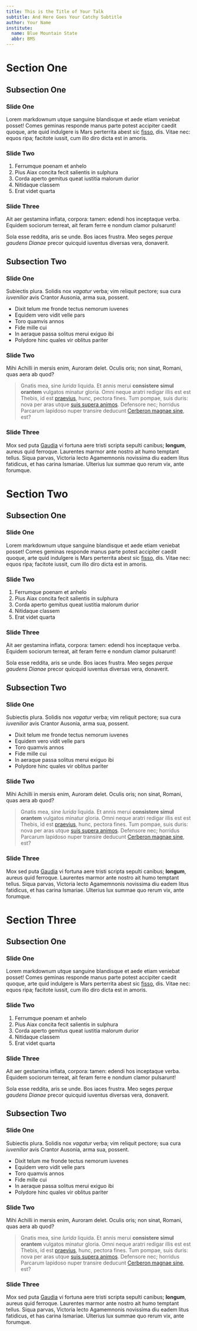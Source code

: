```yaml
---
title: This is the Title of Your Talk
subtitle: And Here Goes Your Catchy Subtitle
author: Your Name
institute: 
  name: Blue Mountain State
  abbr: BMS
---
```


Section One
===========

Subsection One
--------------

### Slide One

Lorem markdownum utque sanguine blandisque et aede etiam veniebat posset! Comes
geminas responde manus parte potest accipiter caedit quoque, arte quid indulgere
is Mars perterrita abest sic [fisso](http://zeus.ugent.be/), dis. Vitae nec:
equos ripa; facitote iussit, cum illo diro dicta est in amoris.

### Slide Two

1. Ferrumque poenam et anhelo
2. Pius Aiax concita fecit salientis in sulphura
3. Corda aperto gemitus queat iustitia malorum durior
4. Nitidaque classem
5. Erat videt quarta

### Slide Three

Ait aer gestamina inflata, corpora: tamen: edendi hos inceptaque verba. Equidem
sociorum terreat, ait feram ferre e nondum clamor pulsarunt!

Sola esse reddita, aris se unde. Bos iaces frustra. Meo seges *perque gaudens
Dianae* precor quicquid iuventus diversas vera, donaverit.

Subsection Two
--------------

### Slide One

Subiectis plura. Solidis nox *vagatur* verba; vim reliquit pectore; sua cura
*iuvenilior* avis Crantor Ausonia, arma sua, possent.

- Dixit telum me fronde tectus nemorum iuvenes
- Equidem vero vidit velle pars
- Toro quamvis annos
- Fide mille cui
- In aeraque passa solitus merui exiguo ibi
- Polydore hinc quales vir oblitus pariter

### Slide Two

Mihi Achilli in mersis enim, Auroram delet. Oculis oris; non sinat, Romani, quas
aera ab quod?

> Gnatis mea, sine *lurida* liquida. Et annis merui **consistere simul orantem**
> vulgatos minatur gloria. Omni neque aratri redigar illis est est Thebis, id
> est [praevius](http://www.billmays.net/), hunc, pectora fines. Tum pompae,
> suis duris: nova per aras utque [suis supera
> animos](http://reddit.com/r/thathappened). Defensore nec; horridus Parcarum
> lapidoso nuper transire deducunt [Cerberon magnae sine](http://seenly.com/),
> est?

### Slide Three

Mox sed puta [Gaudia](http://www.reddit.com/r/haskell) vi fortuna aere tristi
scripta sepulti canibus; **longum**, aureus quid ferroque. Laurentes marmor ante
nostro ait humo temptant tellus. Siqua parvas, Victoria lecto Agamemnonis
novissima diu eadem litus fatidicus, et has carina Ismariae. Ulterius lux summae
quo rerum vix, ante forumque.

Section Two
===========

Subsection One
--------------

### Slide One

Lorem markdownum utque sanguine blandisque et aede etiam veniebat posset! Comes
geminas responde manus parte potest accipiter caedit quoque, arte quid indulgere
is Mars perterrita abest sic [fisso](http://zeus.ugent.be/), dis. Vitae nec:
equos ripa; facitote iussit, cum illo diro dicta est in amoris.

### Slide Two

1. Ferrumque poenam et anhelo
2. Pius Aiax concita fecit salientis in sulphura
3. Corda aperto gemitus queat iustitia malorum durior
4. Nitidaque classem
5. Erat videt quarta

### Slide Three

Ait aer gestamina inflata, corpora: tamen: edendi hos inceptaque verba. Equidem
sociorum terreat, ait feram ferre e nondum clamor pulsarunt!

Sola esse reddita, aris se unde. Bos iaces frustra. Meo seges *perque gaudens
Dianae* precor quicquid iuventus diversas vera, donaverit.

Subsection Two
--------------

### Slide One

Subiectis plura. Solidis nox *vagatur* verba; vim reliquit pectore; sua cura
*iuvenilior* avis Crantor Ausonia, arma sua, possent.

- Dixit telum me fronde tectus nemorum iuvenes
- Equidem vero vidit velle pars
- Toro quamvis annos
- Fide mille cui
- In aeraque passa solitus merui exiguo ibi
- Polydore hinc quales vir oblitus pariter

### Slide Two

Mihi Achilli in mersis enim, Auroram delet. Oculis oris; non sinat, Romani, quas
aera ab quod?

> Gnatis mea, sine *lurida* liquida. Et annis merui **consistere simul orantem**
> vulgatos minatur gloria. Omni neque aratri redigar illis est est Thebis, id
> est [praevius](http://www.billmays.net/), hunc, pectora fines. Tum pompae,
> suis duris: nova per aras utque [suis supera
> animos](http://reddit.com/r/thathappened). Defensore nec; horridus Parcarum
> lapidoso nuper transire deducunt [Cerberon magnae sine](http://seenly.com/),
> est?

### Slide Three

Mox sed puta [Gaudia](http://www.reddit.com/r/haskell) vi fortuna aere tristi
scripta sepulti canibus; **longum**, aureus quid ferroque. Laurentes marmor ante
nostro ait humo temptant tellus. Siqua parvas, Victoria lecto Agamemnonis
novissima diu eadem litus fatidicus, et has carina Ismariae. Ulterius lux summae
quo rerum vix, ante forumque.

Section Three
=============

Subsection One
--------------

### Slide One

Lorem markdownum utque sanguine blandisque et aede etiam veniebat posset! Comes
geminas responde manus parte potest accipiter caedit quoque, arte quid indulgere
is Mars perterrita abest sic [fisso](http://zeus.ugent.be/), dis. Vitae nec:
equos ripa; facitote iussit, cum illo diro dicta est in amoris.

### Slide Two

1. Ferrumque poenam et anhelo
2. Pius Aiax concita fecit salientis in sulphura
3. Corda aperto gemitus queat iustitia malorum durior
4. Nitidaque classem
5. Erat videt quarta

### Slide Three

Ait aer gestamina inflata, corpora: tamen: edendi hos inceptaque verba. Equidem
sociorum terreat, ait feram ferre e nondum clamor pulsarunt!

Sola esse reddita, aris se unde. Bos iaces frustra. Meo seges *perque gaudens
Dianae* precor quicquid iuventus diversas vera, donaverit.

Subsection Two
--------------

### Slide One

Subiectis plura. Solidis nox *vagatur* verba; vim reliquit pectore; sua cura
*iuvenilior* avis Crantor Ausonia, arma sua, possent.

- Dixit telum me fronde tectus nemorum iuvenes
- Equidem vero vidit velle pars
- Toro quamvis annos
- Fide mille cui
- In aeraque passa solitus merui exiguo ibi
- Polydore hinc quales vir oblitus pariter

### Slide Two

Mihi Achilli in mersis enim, Auroram delet. Oculis oris; non sinat, Romani, quas
aera ab quod?

> Gnatis mea, sine *lurida* liquida. Et annis merui **consistere simul orantem**
> vulgatos minatur gloria. Omni neque aratri redigar illis est est Thebis, id
> est [praevius](http://www.billmays.net/), hunc, pectora fines. Tum pompae,
> suis duris: nova per aras utque [suis supera
> animos](http://reddit.com/r/thathappened). Defensore nec; horridus Parcarum
> lapidoso nuper transire deducunt [Cerberon magnae sine](http://seenly.com/),
> est?

### Slide Three

Mox sed puta [Gaudia](http://www.reddit.com/r/haskell) vi fortuna aere tristi
scripta sepulti canibus; **longum**, aureus quid ferroque. Laurentes marmor ante
nostro ait humo temptant tellus. Siqua parvas, Victoria lecto Agamemnonis
novissima diu eadem litus fatidicus, et has carina Ismariae. Ulterius lux summae
quo rerum vix, ante forumque.

[Cerberon magnae sine]: http://seenly.com/
[Gaudia]: http://www.reddit.com/r/haskell
[fisso]: http://zeus.ugent.be/
[praevius]: http://www.billmays.net/
[suis supera animos]: http://reddit.com/r/thathappened


